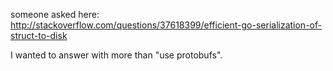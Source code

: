 someone asked here: http://stackoverflow.com/questions/37618399/efficient-go-serialization-of-struct-to-disk

I wanted to answer with more than "use protobufs".
